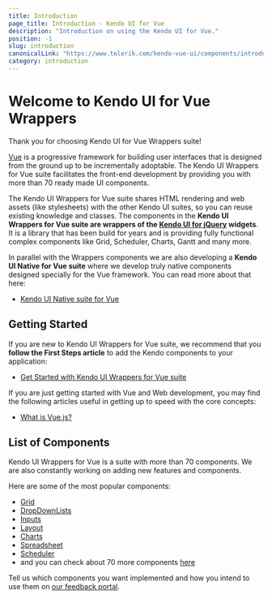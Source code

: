 ```yaml
---
title: Introduction
page_title: Introduction - Kendo UI for Vue
description: "Introduction on using the Kendo UI for Vue."
position: -1
slug: introduction
canonicalLink: "https://www.telerik.com/kendo-vue-ui/components/introduction"
category: introduction
---
```


<WrapperBanner link="/kendo-vue-ui/components/introduction"></WrapperBanner>

# Welcome to Kendo UI for Vue Wrappers

Thank you for choosing Kendo UI for Vue Wrappers suite!

[Vue](https://vuejs.org/) is a progressive framework for building user interfaces that is designed from the ground up to be incrementally adoptable. The Kendo UI Wrappers for Vue suite facilitates the front-end development by providing you with more than 70 ready made UI components.

The Kendo UI Wrappers for Vue suite shares HTML rendering and web assets (like stylesheets) with the other Kendo UI suites, so you can reuse existing knowledge and classes. The components in the **Kendo UI Wrappers for Vue suite are wrappers of the [Kendo UI for jQuery](https://demos.telerik.com/kendo-ui/) widgets**. It is a library that has been build for years and is providing fully functional complex components like Grid, Scheduler, Charts, Gantt and many more.

In parallel with the Wrappers components we are also developing a **Kendo UI Native for Vue suite** where we develop truly native components designed specially for the Vue framework. You can read more about that here:

* [Kendo UI Native suite for Vue](slug:introduction)

<div data-component="StartFreeTrialSection"></div>

## Getting Started

If you are new to Kendo UI Wrappers for Vue suite, we recommend that you **follow the First Steps article** to add the Kendo components to your application:

* [Get Started with Kendo UI Wrappers for Vue suite](slug:getting_started)

If you are just getting started with Vue and Web development, you may find the following articles useful in getting up to speed with the core concepts:

* [What is Vue.js?](https://v3.vuejs.org/guide/introduction.html)

## List of Components

Kendo UI Wrappers for Vue is a suite with more than 70 components. We are also constantly working on adding new features and components.

Here are some of the most popular components:

* [Grid](slug:overview_grid)
* [DropDownLists](slug:overview_dropdowns)
* [Inputs](slug:overview_inputs)
* [Layout](slug:overview_layout)
* [Charts](slug:overview_charts)
* [Spreadsheet](slug:overview_spreadsheet)
* [Scheduler](slug:overview_scheduler)
* and you can check about 70 more components [here](https://www.telerik.com/kendo-vue-ui/components/)

Tell us which components you want implemented and how you intend to use them on [our feedback portal](https://feedback.telerik.com/kendo-vue-ui).

